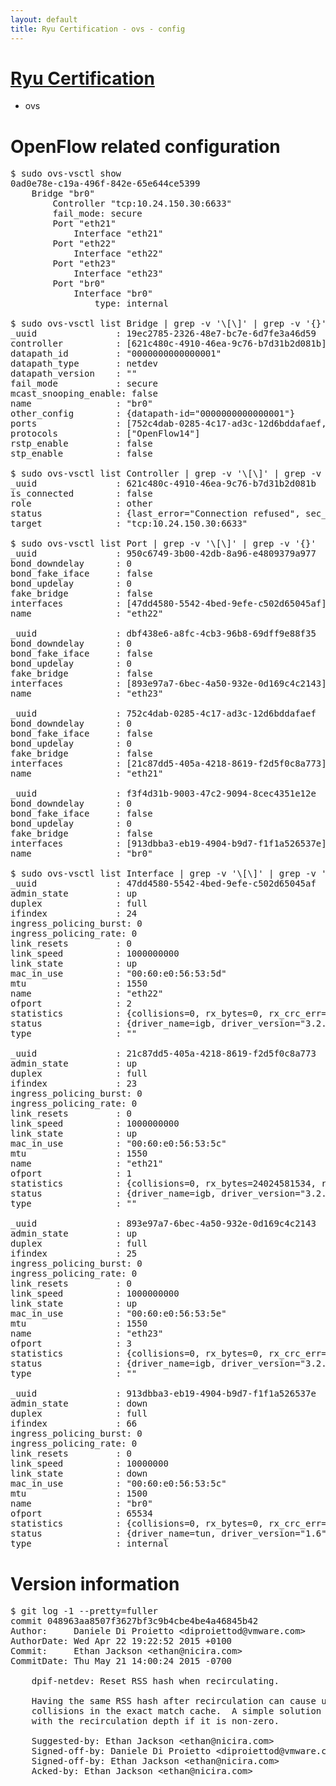 ```yaml
---
layout: default
title: Ryu Certification - ovs - config
---
```

# [Ryu Certification](http://osrg.github.io/ryu/certification.html)
* ovs 

# OpenFlow related configuration
<pre>
$ sudo ovs-vsctl show
0ad0e78e-c19a-496f-842e-65e644ce5399
    Bridge "br0"
        Controller "tcp:10.24.150.30:6633"
        fail_mode: secure
        Port "eth21"
            Interface "eth21"
        Port "eth22"
            Interface "eth22"
        Port "eth23"
            Interface "eth23"
        Port "br0"
            Interface "br0"
                type: internal

$ sudo ovs-vsctl list Bridge | grep -v '\[\]' | grep -v '{}'
_uuid               : 19ec2785-2326-48e7-bc7e-6d7fe3a46d59
controller          : [621c480c-4910-46ea-9c76-b7d31b2d081b]
datapath_id         : "0000000000000001"
datapath_type       : netdev
datapath_version    : "<built-in>"
fail_mode           : secure
mcast_snooping_enable: false
name                : "br0"
other_config        : {datapath-id="0000000000000001"}
ports               : [752c4dab-0285-4c17-ad3c-12d6bddafaef, 950c6749-3b00-42db-8a96-e4809379a977, dbf438e6-a8fc-4cb3-96b8-69dff9e88f35, f3f4d31b-9003-47c2-9094-8cec4351e12e]
protocols           : ["OpenFlow14"]
rstp_enable         : false
stp_enable          : false

$ sudo ovs-vsctl list Controller | grep -v '\[\]' | grep -v '{}'
_uuid               : 621c480c-4910-46ea-9c76-b7d31b2d081b
is_connected        : false
role                : other
status              : {last_error="Connection refused", sec_since_disconnect="3", state=BACKOFF}
target              : "tcp:10.24.150.30:6633"

$ sudo ovs-vsctl list Port | grep -v '\[\]' | grep -v '{}'
_uuid               : 950c6749-3b00-42db-8a96-e4809379a977
bond_downdelay      : 0
bond_fake_iface     : false
bond_updelay        : 0
fake_bridge         : false
interfaces          : [47dd4580-5542-4bed-9efe-c502d65045af]
name                : "eth22"

_uuid               : dbf438e6-a8fc-4cb3-96b8-69dff9e88f35
bond_downdelay      : 0
bond_fake_iface     : false
bond_updelay        : 0
fake_bridge         : false
interfaces          : [893e97a7-6bec-4a50-932e-0d169c4c2143]
name                : "eth23"

_uuid               : 752c4dab-0285-4c17-ad3c-12d6bddafaef
bond_downdelay      : 0
bond_fake_iface     : false
bond_updelay        : 0
fake_bridge         : false
interfaces          : [21c87dd5-405a-4218-8619-f2d5f0c8a773]
name                : "eth21"

_uuid               : f3f4d31b-9003-47c2-9094-8cec4351e12e
bond_downdelay      : 0
bond_fake_iface     : false
bond_updelay        : 0
fake_bridge         : false
interfaces          : [913dbba3-eb19-4904-b9d7-f1f1a526537e]
name                : "br0"

$ sudo ovs-vsctl list Interface | grep -v '\[\]' | grep -v '{}'
_uuid               : 47dd4580-5542-4bed-9efe-c502d65045af
admin_state         : up
duplex              : full
ifindex             : 24
ingress_policing_burst: 0
ingress_policing_rate: 0
link_resets         : 0
link_speed          : 1000000000
link_state          : up
mac_in_use          : "00:60:e0:56:53:5d"
mtu                 : 1550
name                : "eth22"
ofport              : 2
statistics          : {collisions=0, rx_bytes=0, rx_crc_err=0, rx_dropped=0, rx_errors=0, rx_frame_err=0, rx_over_err=0, rx_packets=0, tx_bytes=18089315792, tx_dropped=0, tx_errors=0, tx_packets=12064077}
status              : {driver_name=igb, driver_version="3.2.10-k", firmware_version="2.10-9"}
type                : ""

_uuid               : 21c87dd5-405a-4218-8619-f2d5f0c8a773
admin_state         : up
duplex              : full
ifindex             : 23
ingress_policing_burst: 0
ingress_policing_rate: 0
link_resets         : 0
link_speed          : 1000000000
link_state          : up
mac_in_use          : "00:60:e0:56:53:5c"
mtu                 : 1550
name                : "eth21"
ofport              : 1
statistics          : {collisions=0, rx_bytes=24024581534, rx_crc_err=0, rx_dropped=0, rx_errors=0, rx_frame_err=0, rx_over_err=0, rx_packets=16026376, tx_bytes=0, tx_dropped=0, tx_errors=0, tx_packets=0}
status              : {driver_name=igb, driver_version="3.2.10-k", firmware_version="2.10-9"}
type                : ""

_uuid               : 893e97a7-6bec-4a50-932e-0d169c4c2143
admin_state         : up
duplex              : full
ifindex             : 25
ingress_policing_burst: 0
ingress_policing_rate: 0
link_resets         : 0
link_speed          : 1000000000
link_state          : up
mac_in_use          : "00:60:e0:56:53:5e"
mtu                 : 1550
name                : "eth23"
ofport              : 3
statistics          : {collisions=0, rx_bytes=0, rx_crc_err=0, rx_dropped=0, rx_errors=0, rx_frame_err=0, rx_over_err=0, rx_packets=0, tx_bytes=1176922500, tx_dropped=0, tx_errors=0, tx_packets=784615}
status              : {driver_name=igb, driver_version="3.2.10-k", firmware_version="2.10-9"}
type                : ""

_uuid               : 913dbba3-eb19-4904-b9d7-f1f1a526537e
admin_state         : down
duplex              : full
ifindex             : 66
ingress_policing_burst: 0
ingress_policing_rate: 0
link_resets         : 0
link_speed          : 10000000
link_state          : down
mac_in_use          : "00:60:e0:56:53:5c"
mtu                 : 1500
name                : "br0"
ofport              : 65534
statistics          : {collisions=0, rx_bytes=0, rx_crc_err=0, rx_dropped=0, rx_errors=0, rx_frame_err=0, rx_over_err=0, rx_packets=0, tx_bytes=0, tx_dropped=0, tx_errors=0, tx_packets=0}
status              : {driver_name=tun, driver_version="1.6", firmware_version="N/A"}
type                : internal
</pre>

# Version information
<pre>
$ git log -1 --pretty=fuller
commit 048963aa8507f3627bf3c9b4cbe4be4a46845b42
Author:     Daniele Di Proietto &lt;diproiettod@vmware.com&gt;
AuthorDate: Wed Apr 22 19:22:52 2015 +0100
Commit:     Ethan Jackson &lt;ethan@nicira.com&gt;
CommitDate: Thu May 21 14:00:24 2015 -0700

    dpif-netdev: Reset RSS hash when recirculating.
    
    Having the same RSS hash after recirculation can cause unnecessary
    collisions in the exact match cache.  A simple solution is to rehash it
    with the recirculation depth if it is non-zero.
    
    Suggested-by: Ethan Jackson &lt;ethan@nicira.com&gt;
    Signed-off-by: Daniele Di Proietto &lt;diproiettod@vmware.com&gt;
    Signed-off-by: Ethan Jackson &lt;ethan@nicira.com&gt;
    Acked-by: Ethan Jackson &lt;ethan@nicira.com&gt;
</pre>
